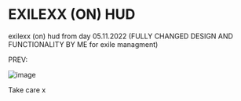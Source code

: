 # EXILEXX (ON) HUD

exilexx (on) hud from day 05.11.2022 (FULLY CHANGED DESIGN AND FUNCTIONALITY BY ME for exile managment)

PREV:

![image](https://github.com/xkariee/e-hud/assets/80005513/ce539d2c-2b0e-4779-b920-62100da50607)


Take care x

